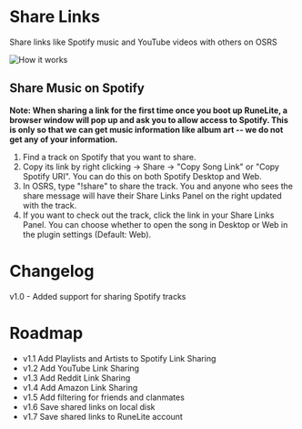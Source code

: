 # Share Links
Share links like Spotify music and YouTube videos with others on OSRS

![How it works](share-links.gif)

## Share Music on Spotify
**Note: When sharing a link for the first time once you boot up RuneLite, a browser window will pop up and ask you to allow access to Spotify. This is only so that we can get music information like album art -- we do not get any of your information.**
1. Find a track on Spotify that you want to share. 
2. Copy its link by right clicking -> Share -> "Copy Song Link" or "Copy Spotify URI". You can do this on both Spotify Desktop and Web.
3. In OSRS, type "!share" to share the track. You and anyone who sees the share message will have their Share Links Panel on the right updated with the track.
4. If you want to check out the track, click the link in your Share Links Panel. You can choose whether to open the song in Desktop or Web in the plugin settings (Default: Web).

# Changelog
v1.0 - Added support for sharing Spotify tracks

# Roadmap
- v1.1 Add Playlists and Artists to Spotify Link Sharing
- v1.2 Add YouTube Link Sharing
- v1.3 Add Reddit Link Sharing
- v1.4 Add Amazon Link Sharing
- v1.5 Add filtering for friends and clanmates
- v1.6 Save shared links on local disk
- v1.7 Save shared links to RuneLite account


